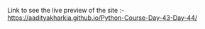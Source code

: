 Link to see the live preview of the site :-  https://aadityakharkia.github.io/Python-Course-Day-43-Day-44/
